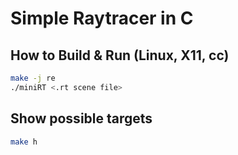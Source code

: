# Simple Raytracer in C
## How to Build & Run (Linux, X11, cc)
```sh
make -j re
./miniRT <.rt scene file>
```
## Show possible targets
```sh
make h
```
